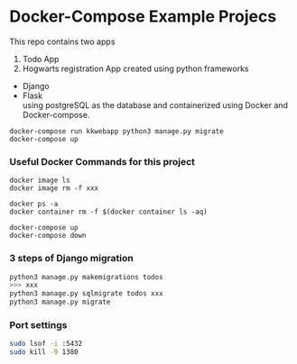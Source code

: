 # Docker-Compose Example Projecs
This repo contains two apps  
1. Todo App
2. Hogwarts registration App
created using python frameworks
- Django
- Flask  
using postgreSQL as the database and
containerized using Docker and Docker-compose.
 

```docker
docker-compose run kkwebapp python3 manage.py migrate
docker-compose up
```

### Useful Docker Commands for this project
```docker
docker image ls
docker image rm -f xxx

docker ps -a
docker container rm -f $(docker container ls -aq)

docker-compose up
docker-compose down
```

### 3 steps of Django migration
```bash
python3 manage.py makemigrations todos
>>> xxx
python3 manage.py sqlmigrate todos xxx
python3 manage.py migrate
```

### Port settings
```bash
sudo lsof -i :5432
sudo kill -9 1380
```
